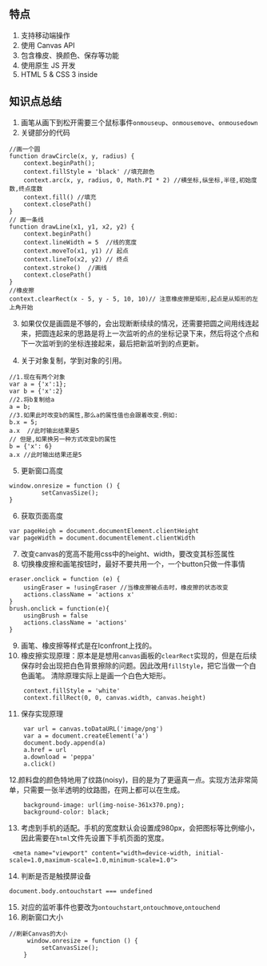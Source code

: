 
## 特点
1. 支持移动端操作
2. 使用 Canvas API
3. 包含橡皮、换颜色、保存等功能
4. 使用原生 JS 开发
5. HTML 5 & CSS 3 inside
## 知识点总结
1. 画笔从画下到松开需要三个鼠标事件`onmouseup`、`onmousemove`、`onmousedown`
2. 关键部分的代码
```
//画一个圆
function drawCircle(x, y, radius) {
    context.beginPath();
    context.fillStyle = 'black' //填充颜色
    context.arc(x, y, radius, 0, Math.PI * 2) //横坐标,纵坐标,半径,初始度数,终点度数
    context.fill() //填充
    context.closePath()
}
// 画一条线
function drawLine(x1, y1, x2, y2) {
    context.beginPath()
    context.lineWidth = 5  //线的宽度
    context.moveTo(x1, y1) // 起点
    context.lineTo(x2, y2) // 终点
    context.stroke()  //画线
    context.closePath()
}
//橡皮擦
context.clearRect(x - 5, y - 5, 10, 10)// 注意橡皮擦是矩形,起点是从矩形的左上角开始
```
3. 如果仅仅是画圆是不够的，会出现断断续续的情况，还需要把圆之间用线连起来，把圆连起来的思路是将上一次监听的点的坐标记录下来，然后将这个点和下一次监听到的坐标连接起来，最后把新监听到的点更新。

4. 关于对象复制，学到对象的引用。
```
//1.现在有两个对象
var a = {'x':1};
var b = {'x':2}
//2.将b复制给a
a = b;
//3.如果此时改变b的属性,那么a的属性值也会跟着改变.例如:
b.x = 5;
a.x  //此时输出结果是5
// 但是,如果换另一种方式改变b的属性
b = {'x': 6}
a.x //此时输出结果还是5
```
5. 更新窗口高度
```
window.onresize = function () {
         setCanvasSize();
}
```
6. 获取页面高度
```
var pageHeigh = document.documentElement.clientHeight
var pageWidth = document.documentElement.clientWidth
```
7. 改变canvas的宽高不能用css中的height、width，要改变其标签属性
8. 切换橡皮擦和画笔按钮时，最好不要共用一个，一个button只做一件事情
```
eraser.onclick = function (e) {
    usingEraser = !usingEraser //当橡皮擦被点击时，橡皮擦的状态改变
    actions.className = 'actions x'
}
brush.onclick = function(e){
    usingBrush = false
    actions.className = 'actions'
}
```
 9. 画笔、橡皮擦等样式是在Iconfront上找的。
10. 橡皮擦实现原理：原本是是想用`canvas`画板的`clearRect`实现的，但是在后续保存时会出现把白色背景擦除的问题。因此改用`fillStyle`，把它当做一个白色画笔。
清除原理实际上是画一个白色大矩形。
```
    context.fillStyle = 'white'
    context.fillRect(0, 0, canvas.width, canvas.height)
```
11. 保存实现原理
```
    var url = canvas.toDataURL('image/png')
    var a = document.createElement('a')
    document.body.append(a)
    a.href = url
    a.download = 'peppa' 
    a.click()
```
12.颜料盘的颜色特地用了纹路(noisy)，目的是为了更逼真一点。实现方法非常简单，只需要一张半透明的纹路图，在网上都可以在生成。
```
    background-image: url(img-noise-361x370.png);    
    background-color: black;
```
13. 考虑到手机的适配。手机的宽度默认会设置成980px，会把图标等比例缩小，因此需要在`html`文件先设置下手机页面的宽度。
```
 <meta name="viewport" content="width=device-width, initial-scale=1.0,maximum-scale=1.0,minimum-scale=1.0">
```
14. 判断是否是触摸屏设备
```
document.body.ontouchstart === undefined
```
15. 对应的监听事件也要改为`ontouchstart`,`ontouchmove`,`ontouchend`
16. 刷新窗口大小
```
//刷新Canvas的大小
     window.onresize = function () {
         setCanvasSize();
    }
```
